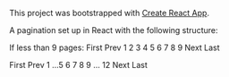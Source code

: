 This project was bootstrapped with [Create React App](https://github.com/facebookincubator/create-react-app).

A pagination set up in React with the following structure:

If less than 9 pages:
First Prev 1 2 3 4 5 6 7 8 9 Next Last

First Prev 1 ...5 6 7 8 9 ... 12 Next Last
